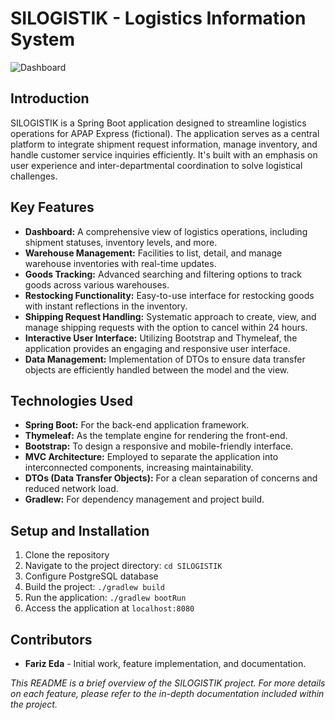 # SILOGISTIK - Logistics Information System

![Dashboard](https://cdn.discordapp.com/attachments/1176441469725327430/1225475472029126686/Screenshot_2024-04-04_at_23.01.53.png?ex=662143f8&is=660ecef8&hm=f6753e0c4b5634a6836307ccd7a3908886e9933c1fcfd9c64c065a92ad475aba&)

## Introduction

SILOGISTIK is a Spring Boot application designed to streamline logistics operations for APAP Express (fictional). The application serves as a central platform to integrate shipment request information, manage inventory, and handle customer service inquiries efficiently. It's built with an emphasis on user experience and inter-departmental coordination to solve logistical challenges.

## Key Features

- **Dashboard:** A comprehensive view of logistics operations, including shipment statuses, inventory levels, and more.
- **Warehouse Management:** Facilities to list, detail, and manage warehouse inventories with real-time updates.
- **Goods Tracking:** Advanced searching and filtering options to track goods across various warehouses.
- **Restocking Functionality:** Easy-to-use interface for restocking goods with instant reflections in the inventory.
- **Shipping Request Handling:** Systematic approach to create, view, and manage shipping requests with the option to cancel within 24 hours.
- **Interactive User Interface:** Utilizing Bootstrap and Thymeleaf, the application provides an engaging and responsive user interface.
- **Data Management:** Implementation of DTOs to ensure data transfer objects are efficiently handled between the model and the view.

## Technologies Used

- **Spring Boot:** For the back-end application framework.
- **Thymeleaf:** As the template engine for rendering the front-end.
- **Bootstrap:** To design a responsive and mobile-friendly interface.
- **MVC Architecture:** Employed to separate the application into interconnected components, increasing maintainability.
- **DTOs (Data Transfer Objects):** For a clean separation of concerns and reduced network load.
- **Gradlew:** For dependency management and project build.

## Setup and Installation

1. Clone the repository
2. Navigate to the project directory: `cd SILOGISTIK`
3. Configure PostgreSQL database
4. Build the project: `./gradlew build`
5. Run the application: `./gradlew bootRun`
6. Access the application at `localhost:8080`

## Contributors

- **Fariz Eda** - Initial work, feature implementation, and documentation.

*This README is a brief overview of the SILOGISTIK project. For more details on each feature, please refer to the in-depth documentation included within the project.*
